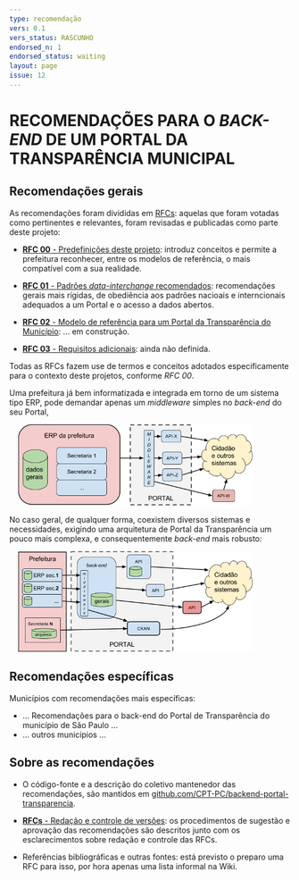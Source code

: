 ```yaml
---
type: recomendação
vers: 0.1
vers_status: RASCUNHO
endorsed_n: 1
endorsed_status: waiting
layout: page
issue: 12
---
```


# RECOMENDAÇÕES PARA O *BACK-END* DE UM PORTAL DA TRANSPARÊNCIA MUNICIPAL

## Recomendações gerais
As recomendações foram divididas em [RFCs](rfcs.md): aquelas que foram votadas como pertinentes e relevantes, foram revisadas e publicadas como parte deste projeto:

* [**RFC 00** - Predefinições deste projeto](rfc00.md): introduz conceitos e permite a prefeitura reconhecer, entre  os modelos de referência, o mais compatível com a sua realidade. 

* [**RFC 01** - Padrões *data-interchange* recomendados](rfc01.md): recomendações gerais mais rígidas, de obediência aos padrões nacioais e interncionais adequados a um Portal e o acesso a dados abertos.

* [**RFC 02** - Modelo de referência para um Portal da Transparência do Município](rfc02.md): ... em construção. 

* [**RFC 03** - Requisitos adicionais](#): ainda não definida.

Todas as RFCs fazem use de termos e conceitos adotados especificamente para o contexto deste projetos, conforme *RFC&#160;00*.

Uma prefeitura já bem informatizada e integrada em torno de um sistema tipo ERP, pode demandar apenas um *middleware* simples no *back-end* do seu Portal, 

&#160;&#160;&#160; ![](assets/rfc00/tipo1B-420px.png)

No caso geral, de qualquer forma, coexistem diversos sistemas e necessidades, exigindo uma arquitetura de Portal da Transparência um pouco mais complexa, e consequentemente *back-end* mais robusto:

&#160;&#160;&#160; ![](assets/rfc00/tipo4-420px.png)

## Recomendações específicas

Municípios com recomendações mais específicas:

* ... Recomendações para o back-end do Portal de Transparência do município de São Paulo ...
* ... outros municípios ...

## Sobre as recomendações

* O código-fonte e a descrição do coletivo mantenedor das recomendações, são mantidos em [github.com/CPT-PC/backend-portal-transparencia](https://github.com/CPT-PC/backend-portal-transparencia).

*  [**RFCs** - Redação e controle de versões](rfcs.md): os procedimentos de sugestão e aprovação das recomendações são descritos junto com os esclarecimentos sobre redação e controle das RFCs.

* Referências bibliográficas e outras fontes: está previsto o preparo uma RFC para isso, por hora apenas uma lista informal na Wiki.

